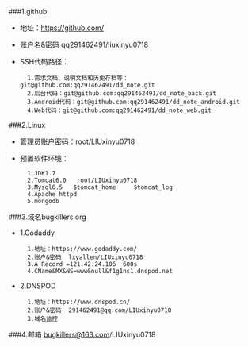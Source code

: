 ###1.github
* 地址：https://github.com/
* 账户名&密码  qq291462491/liuxinyu0718
* SSH代码路径：

		1.需求文档、说明文档和历史存档等：git@github.com:qq291462491/dd_note.git
		2.后台代码：git@github.com:qq291462491/dd_note_back.git
		3.Android代码：git@github.com:qq291462491/dd_note_android.git
		4.Web代码：git@github.com:qq291462491/dd_note_web.git
###2.Linux
* 管理员账户密码：root/LIUxinyu0718
* 预置软件环境：
		
		1.JDK1.7
		2.Tomcat6.0   root/LIUxinyu0718
		3.Mysql6.5   $tomcat_home     $tomcat_log
		4.Apache httpd
		5.mongodb
###3.域名bugkillers.org
* 1.Godaddy

		1.地址：https://www.godaddy.com/
		2.账户&密码  lxyallen/LIUxinyu0718
		3.A Record =121.42.24.106  600s
		4.CName&MX&NS=www&null&f1g1ns1.dnspod.net
* 2.DNSPOD


		1.地址：https://www.dnspod.cn/
		2.账户&密码  291462491@qq.com/LIUxinyu0718
		3.域名监控
###4.邮箱 bugkillers@163.com/LIUxinyu0718	